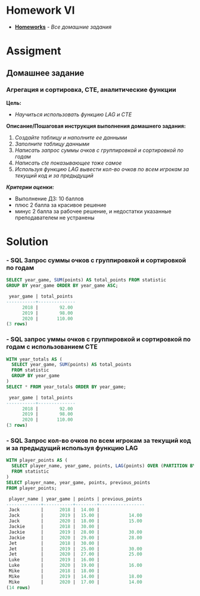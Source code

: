 # Homework VI
* **[Homeworks](/README.md)** - *Все домашние задания*
# Assigment
## Домашнее задание
### Агрегация и сортировка, CTE, аналитические функции

**Цель:**<br>
* *Научиться использовать функцию LAG и CTE*

**Описание/Пошаговая инструкция выполнения домашнего задания:**
1. *Создайте таблицу и наполните ее данными*
2. *Заполните таблицу данными*
3. *Написать запрос суммы очков с группировкой и сортировкой по годам*
4. *Написать cte показывающее тоже самое*
5. *Используя функцию LAG вывести кол-во очков по всем игрокам за текущий код и за предыдущий*

***Критерии оценки:***
* Выполнение ДЗ: 10 баллов
* плюс 2 балла за красивое решение
* минус 2 балла за рабочее решение, и недостатки указанные преподавателем не устранены

[//]: # (# Assessment)
[//]: # (![image]&#40;https://user-images.githubusercontent.com/37443340/227890091-022abddf-40b5-4b30-9026-981c53cc046d.png&#41;)

# Solution
### - SQL Запрос суммы очков с группировкой и сортировкой по годам
```sql
SELECT year_game, SUM(points) AS total_points FROM statistic
GROUP BY year_game ORDER BY year_game ASC;

 year_game | total_points 
-----------+--------------
      2018 |        92.00
      2019 |        98.00
      2020 |       110.00
(3 rows)
```

### - SQL запрос уммы очков с группировкой и сортировкой по годам с использованием CTE
```sql
WITH year_totals AS (
  SELECT year_game, SUM(points) AS total_points
  FROM statistic
  GROUP BY year_game
)
SELECT * FROM year_totals ORDER BY year_game;

 year_game | total_points 
-----------+--------------
      2018 |        92.00
      2019 |        98.00
      2020 |       110.00
(3 rows)
```

### - SQL Запрос кол-во очков по всем игрокам за текущий код и за предыдущий используя функцию LAG
```sql
WITH player_points AS (
  SELECT player_name, year_game, points, LAG(points) OVER (PARTITION BY player_name ORDER BY year_game) AS previous_points
  FROM statistic
)
SELECT player_name, year_game, points, previous_points
FROM player_points;

 player_name | year_game | points | previous_points 
-------------+-----------+--------+-----------------
 Jack        |      2018 |  14.00 |                
 Jack        |      2019 |  15.00 |           14.00
 Jack        |      2020 |  18.00 |           15.00
 Jackie      |      2018 |  30.00 |                
 Jackie      |      2019 |  28.00 |           30.00
 Jackie      |      2020 |  29.00 |           28.00
 Jet         |      2018 |  30.00 |                
 Jet         |      2019 |  25.00 |           30.00
 Jet         |      2020 |  27.00 |           25.00
 Luke        |      2019 |  16.00 |                
 Luke        |      2020 |  19.00 |           16.00
 Mike        |      2018 |  18.00 |                
 Mike        |      2019 |  14.00 |           18.00
 Mike        |      2020 |  17.00 |           14.00
(14 rows)
```